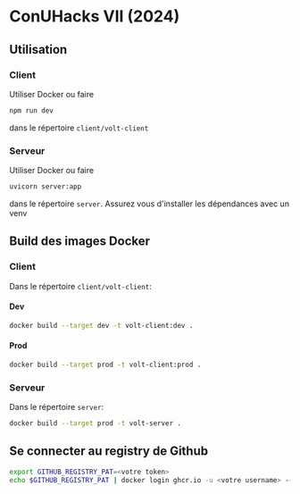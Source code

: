 # ConUHacks VII (2024)

## Utilisation

### Client

Utiliser Docker ou faire

```bash
npm run dev
```
dans le répertoire `client/volt-client`

### Serveur

Utiliser Docker ou faire

```bash
uvicorn server:app
```
dans le répertoire `server`. Assurez vous d'installer les dépendances avec un venv

## Build des images Docker

### Client

Dans le répertoire `client/volt-client`:

#### Dev

```bash
docker build --target dev -t volt-client:dev .
```

#### Prod

```bash
docker build --target prod -t volt-client:prod .
```

### Serveur

Dans le répertoire `server`:

```bash
docker build --target prod -t volt-server .
```

## Se connecter au registry de Github

```bash
export GITHUB_REGISTRY_PAT=<votre token>
echo $GITHUB_REGISTRY_PAT | docker login ghcr.io -u <votre username> --password-stdin
```
